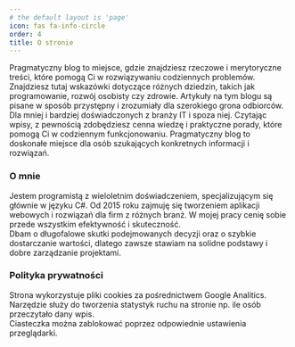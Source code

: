 ```yaml
---
# the default layout is 'page'
icon: fas fa-info-circle
order: 4
title: O stronie
---
```


Pragmatyczny blog to miejsce, gdzie znajdziesz rzeczowe i merytoryczne treści, które pomogą Ci w rozwiązywaniu codziennych problemów. Znajdziesz tutaj wskazówki dotyczące różnych dziedzin, takich jak programowanie, rozwój osobisty czy zdrowie. Artykuły na tym blogu są pisane w sposób przystępny i zrozumiały dla szerokiego grona odbiorców. Dla mniej i bardziej doświadczonych z branży IT i spoza niej. Czytając wpisy, z pewnością zdobędziesz cenna wiedzę i praktyczne porady, które pomogą Ci w codziennym funkcjonowaniu. Pragmatyczny blog to doskonałe miejsce dla osób szukających konkretnych informacji i rozwiązań.

### O mnie

Jestem programistą z wieloletnim doświadczeniem, specjalizującym się głównie w języku C#. Od 2015 roku zajmuję się tworzeniem aplikacji webowych i rozwiązań dla firm z różnych branż. W mojej pracy cenię sobie przede wszystkim efektywność i skuteczność.\
Dbam o długofalowe skutki podejmowanych decyzji oraz o szybkie dostarczanie wartości, dlatego zawsze stawiam na solidne podstawy i dobre zarządzanie projektami.


### Polityka prywatności

Strona wykorzystuje pliki cookies za pośrednictwem Google Analitics. 
Narzędzie służy do tworzenia statystyk ruchu na stronie np. ile osób przeczytało dany wpis.\
Ciasteczka można zablokować poprzez odpowiednie ustawienia przeglądarki.
